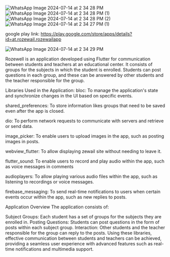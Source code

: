 
![WhatsApp Image 2024-07-14 at 2 34 28 PM](https://github.com/user-attachments/assets/488003ae-216f-4b36-9334-ceb6f1c01148)
![WhatsApp Image 2024-07-14 at 2 34 28 PM (1)](https://github.com/user-attachments/assets/983ed122-e6da-4c72-932a-df8d9723eb66)
![WhatsApp Image 2024-07-14 at 2 34 28 PM (2)](https://github.com/user-attachments/assets/c51b493b-b89f-4e11-9435-f1f1273ad45b)
![WhatsApp Image 2024-07-14 at 2 34 27 PM (1)](https://github.com/user-attachments/assets/8bcbda23-cd8f-4529-a17b-48e1fff24205)



google play link:  https://play.google.com/store/apps/details?id=at.rozewail.rozewailapp

![WhatsApp Image 2024-07-14 at 2 34 29 PM](https://github.com/user-attachments/assets/4400eaea-b1f4-422b-a8cf-f33c9ab15f45)


Rozewell is an application developed using Flutter for communication between students and teachers at an educational center. It consists of groups for the subjects in which the student is enrolled. Students can post questions in each group, and these can be answered by other students and the teacher responsible for the group.

Libraries Used in the Application:
bloc: 
To manage the application's state and synchronize changes in the UI based on specific events.

shared_preferences:
To store information likes groups that need to be saved even after the app is closed.

dio: 
To perform network requests to communicate with servers and retrieve or send data.


image_picker: 
To enable users to upload images in the app, such as posting images in posts.

webview_flutter: 
To allow displaying zewail site  without needing to leave it.

flutter_sound: 
To enable users to record and play audio within the app, such as voice messages in comments


audioplayers: 
To allow playing various audio files within the app, such as listening to recordings or voice messages.

firebase_messaging: 
To send real-time notifications to users when certain events occur within the app, such as new replies to posts.

Application Overview
The application consists of:

Subject Groups: Each student has a set of groups for the subjects they are enrolled in.
Posting Questions: Students can post questions in the form of posts within each subject group.
Interaction: Other students and the teacher responsible for the group can reply to the posts.
Using these libraries, effective communication between students and teachers can be achieved, providing a seamless user experience with advanced features such as real-time notifications and multimedia support.

